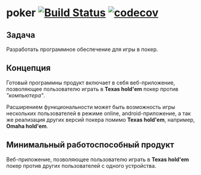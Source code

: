# poker [![Build Status](https://travis-ci.org/lamtev/poker.svg?branch=master)](https://travis-ci.org/lamtev/poker)  [![codecov](https://codecov.io/gh/lamtev/poker/branch/master/graph/badge.svg)](https://codecov.io/gh/lamtev/poker)


## Задача

Разработать программное обеспечение для игры в покер.

## Концепция

Готовый программны продукт включает в себя веб-приложение, позволяющее пользователю играть в __Texas hold'em__ покер против _"компьютера"_. 

Расширением функциональности может быть возможность игры нескольких пользователей в режиме online, android-приложение, а так же реализация других версий покера помимо __Texas hold'em__, например, __Omaha hold'em__.

## Минимальный работоспособный продукт

Веб-приложение, позволяющее пользователю играть в __Texas hold'em__ покер против других пользователей с одного устройства.
